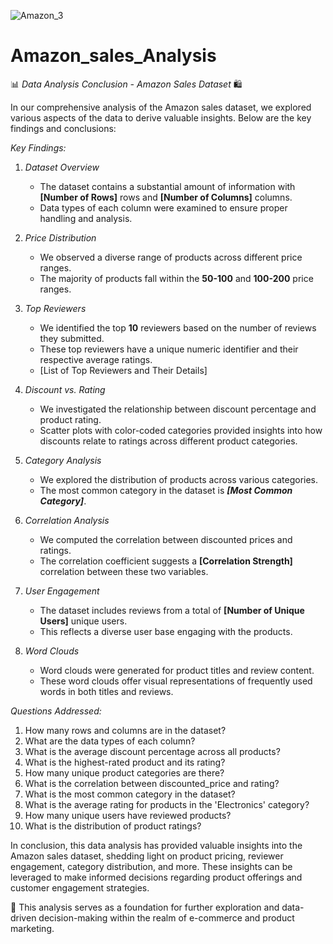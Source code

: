

![Amazon_3](https://github.com/imaayushi/Amazon_sales_Analysis/assets/127472857/7ff79da8-b9af-4536-b720-4090beae1418)

# Amazon_sales_Analysis
📊 *Data Analysis Conclusion - Amazon Sales Dataset* 🛍

In our comprehensive analysis of the Amazon sales dataset, we explored various aspects of the data to derive valuable insights. Below are the key findings and conclusions:

*Key Findings:*

1. *Dataset Overview*
   - The dataset contains a substantial amount of information with **[Number of Rows]** rows and **[Number of Columns]** columns.
   - Data types of each column were examined to ensure proper handling and analysis.

2. *Price Distribution*
   - We observed a diverse range of products across different price ranges.
   - The majority of products fall within the **50-100** and **100-200** price ranges.

3. *Top Reviewers*
   - We identified the top **10** reviewers based on the number of reviews they submitted.
   - These top reviewers have a unique numeric identifier and their respective average ratings.
   - [List of Top Reviewers and Their Details]

4. *Discount vs. Rating*
   - We investigated the relationship between discount percentage and product rating.
   - Scatter plots with color-coded categories provided insights into how discounts relate to ratings across different product categories.

5. *Category Analysis*
   - We explored the distribution of products across various categories.
   - The most common category in the dataset is ***[Most Common Category]***.

6. *Correlation Analysis*
   - We computed the correlation between discounted prices and ratings.
   - The correlation coefficient suggests a **[Correlation Strength]** correlation between these two variables.

7. *User Engagement*
   - The dataset includes reviews from a total of **[Number of Unique Users]** unique users.
   - This reflects a diverse user base engaging with the products.

8. *Word Clouds*
   - Word clouds were generated for product titles and review content.
   - These word clouds offer visual representations of frequently used words in both titles and reviews.

*Questions Addressed:*

1. How many rows and columns are in the dataset?
2. What are the data types of each column?
3. What is the average discount percentage across all products?
4. What is the highest-rated product and its rating?
5. How many unique product categories are there?
6. What is the correlation between discounted_price and rating?
7. What is the most common category in the dataset?
8. What is the average rating for products in the 'Electronics' category?
9. How many unique users have reviewed products?
10. What is the distribution of product ratings?

In conclusion, this data analysis has provided valuable insights into the Amazon sales dataset, shedding light on product pricing, reviewer engagement, category distribution, and more. These insights can be leveraged to make informed decisions regarding product offerings and customer engagement strategies.

🚀 This analysis serves as a foundation for further exploration and data-driven decision-making within the realm of e-commerce and product marketing.
